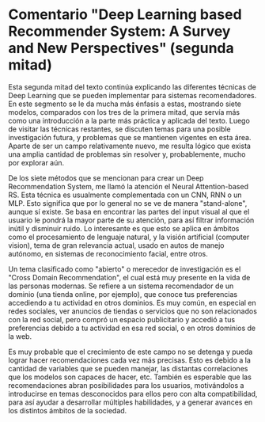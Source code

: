 # Comentario "Deep Learning based Recommender System: A Survey and New Perspectives" (segunda mitad)

Esta segunda mitad del texto continúa explicando las diferentes técnicas de Deep Learning que se pueden implementar para sistemas recomendadores. En este segmento
se le da mucha más énfasis a estas, mostrando siete modelos, comparados con los tres de la primera mitad, que servía más como una introducción a la parte más
práctica y aplicada del texto. Luego de visitar las técnicas restantes, se discuten temas para una posible investigación futura, y problemas que se mantienen
vigentes en esta área. Aparte de ser un campo relativamente nuevo, me resulta lógico que exista una amplia cantidad de problemas sin resolver y, probablemente,
mucho por explorar aún. 

De los siete métodos que se mencionan para crear un Deep Recommendation System, me llamó la atención el Neural Attention-based RS. Esta técnica es usualmente
complementada con un CNN, RNN o un MLP. Esto significa que por lo general no se ve de manera "stand-alone", aunque sí existe. Se basa en encontrar las partes del
input visual al que el usuario le pondrá la mayor parte de su atención, para así filtrar información inútil y disminuir ruido. Lo interesante es que esto se aplica
en ámbitos como el procesamiento de lenguaje natural, y la visión artificial (computer vision), tema de gran relevancia actual, usado en autos de manejo autónomo,
en sistemas de reconocimiento facial, entre otros.

Un tema clasificado como "abierto" o merecedor de investigación es el "Cross Domain Recommendation", el cual está muy presente en la vida de las personas modernas.
Se refiere a un sistema recomendador de un dominio (una tienda online, por ejemplo), que conoce tus preferencias accediendo a tu actividad en otros dominios. Es
muy común, en especial en redes sociales, ver anuncios de tiendas o servicios que no son relacionados con la red social, pero compró un espacio publicitario y
accedió a tus preferencias debido a tu actividad en esa red social, o en otros dominios de la web.

Es muy probable que el crecimiento de este campo no se detenga y pueda lograr hacer recomendaciones cada vez más precisas. Esto es debido a la cantidad de variables
que se pueden manejar, las distantas correlaciones que los modelos son capaces de hacer, etc. También es esperable que las recomendaciones abran posibilidades para
los usuarios, motivándolos a introducirse en temas desconocidos para ellos pero con alta compatibilidad, para así ayudar a desarrollar múltiples habilidades, y
a generar avances en los distintos ámbitos de la sociedad.
